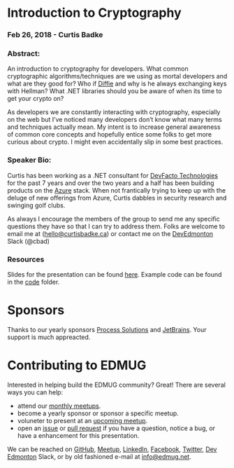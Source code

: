 # Introduction to Cryptography
### Feb 26, 2018 - Curtis Badke

### Abstract:
An introduction to cryptography for developers. What common cryptographic algorithms/techniques are we using as mortal developers and what are they good for? Who if [Diffie](https://en.wikipedia.org/wiki/Whitfield_Diffie) and why is he always exchanging keys with Hellman? What .NET libraries should you be aware of when its time to get your crypto on?

As developers we are constantly interacting with cryptography, especially on the web but I’ve noticed many developers don’t know what many terms and techniques actually mean. My intent is to increase general awareness of common core concepts and hopefully entice some folks to get more curious about crypto. I might even accidentally slip in some best practices.

### Speaker Bio:
Curtis has been working as a .NET consultant for [DevFacto Technologies](https://www.devfacto.com/) for the past 7 years and over the two years and a half has been building products on the [Azure](https://azure.microsoft.com) stack. When not frantically trying to keep up with the deluge of new offerings from Azure, Curtis dabbles in security research and swinging golf clubs.

As always I encourage the members of the group to send me any specific questions they have so that I can try to address them. Folks are welcome to email me at (hello@curtisbadke.ca) or contact me on the [DevEdmonton](https://devedmonton.com/) Slack (@cbad)

### Resources
Slides for the presentation can be found [here](intro-to-cryptography.pdf).  Example code can be found in the [code](code) folder.

# Sponsors
Thanks to our yearly sponsors [Process Solutions](https://www.pscl.com/) and [JetBrains](https://www.jetbrains.com/).  Your support is much appreacted.

# Contributing to EDMUG
Interested in helping build the EDMUG community?  Great!  There are several ways you can help:

- attend our [monthly meetups](https://www.meetup.com/Edmonton-NET-User-Group/).
- become a yearly sponsor or sponsor a specific meetup.
- voluneter to present at an [upcoming meetup](https://www.meetup.com/Edmonton-NET-User-Group/events/233916054/).
- open an [issue](https://github.com/edmug/Meetup-2019-02-26/issues) or [pull request](https://github.com/edmug/Meetup-2019-02-26/pulls) if you have a question, notice a bug, or have a enhancement for this presentation.

We can be reached on [GitHub](https://github.com/edmug), [Meetup](https://www.meetup.com/Edmonton-NET-User-Group/), [LinkedIn](https://www.linkedin.com/groups/667117/), [Facebook](https://www.facebook.com/groups/2608240324), [Twitter](https://twitter.com/yegdotnet), [Dev Edmonton](https://devedmonton.com/) Slack, or by old fashioned e-mail at info@edmug.net.
